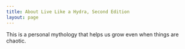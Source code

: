 ```yaml
---
title: About Live Like a Hydra, Second Edition
layout: page
---
```


This is a personal mythology that helps us grow even when things are chaotic.
